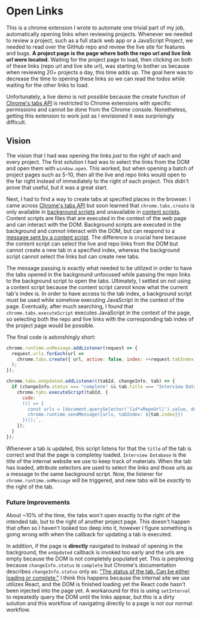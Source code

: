 # Open Links

This is a chrome extension I wrote to automate one trivial part of my job, automatically opening links when reviewing projects. Whenever we needed to review a project, such as a full stack web app or a JavaScript Project, we needed to read over the GitHub repo and review the live site for features and bugs. **A project page is the page where both the repo url and live link url were located.** Waiting for the project page to load, then clicking on both of these links (repo url and live site url), was starting to bother us because when reviewing 20+ projects a day, this time adds up. The goal here was to decrease the time to opening these links so we can read the todos while waiting for the other links to load.

Unfortunately, a live demo is not possible because the create function of [Chrome's tabs API](https://developer.chrome.com/extensions/tabs) is restricted to Chrome extensions with specific permissions and cannot be done from the Chrome console. Nonetheless, getting this extension to work just as I envisioned it was surprisingly difficult.

## Vision

The vision that I had was opening the links _just_ to the right of each and every project. The first solution I had was to select the links from the DOM and open them with `window.open`. This worked, but when opening a batch of project pages such as 5-10, then all the live and repo links would open to the far right instead of immediately to the right of each project. This didn't prove that useful, but it was a great start.

Next, I had to find a way to create tabs at specified places in the browser. I came across [Chrome's tabs API](https://developer.chrome.com/extensions/tabs) but soon learned that `chrome.tabs.create` is only available in [background scripts](https://developer.chrome.com/extensions/background_pages) and unavailable in [content scripts](https://developer.chrome.com/extensions/content_scripts). Content scripts are files that are executed in the context of the web page and can interact with the DOM. Background scripts are executed in the background and _cannot_ interact with the DOM, but can respond to a [message sent by a content script](https://developer.chrome.com/extensions/messaging). The difference is crucial here because the content script can select the live and repo links from the DOM but cannot create a new tab in a specified index, whereas the background script cannot select the links but can create new tabs.

The message passing is exactly what needed to be utilized in order to have the tabs opened in the background unfocused while passing the repo links to the background script to open the tabs. Ultimately, I settled on not using a content script because the content script cannot know what the current tab's index is. In order to have access to the tab index, a background script must be used while somehow executing JavaScript in the context of the page. Eventually, after much searching, I found that `chrome.tabs.executeScript` executes JavaScript in the context of the page, so selecting both the repo and live links with the corresponding tab index of the project page would be possible.

The final code is astonshingly short:

```js
chrome.runtime.onMessage.addListener(request => {
  request.urls.forEach(url =>
    chrome.tabs.create({ url, active: false, index: ++request.tabIndex }),
  );
});

chrome.tabs.onUpdated.addListener((tabId, changeInfo, tab) => {
  if (changeInfo.status === "complete" && tab.title === "Interview Database") {
    chrome.tabs.executeScript(tabId, {
      code: `
      (() => {
        const urls = [document.querySelector('[id*=RepoUrl]').value, document.querySelector('[id*=LiveUrl]').value];
        chrome.runtime.sendMessage({urls, tabIndex: ${tab.index}})
      })();`,
    });
  }
});
```

Whenever a tab is updated, this script listens for that the `title` of the tab is correct and that the page is completey loaded. `Interview Database` is the title of the internal website we use to keep track of materials. When the tab has loaded, attribute selectors are used to select the links and those urls as a message to the same background script. Now, the listener for `chrome.runtime.onMessage` will be triggered, and new tabs will be _exactly_ to the right of the tab.

### Future Improvements

About ~10% of the time, the tabs won't open exactly to the right of the intended tab, but to the right of another project page. This doesn't happen that often so I haven't looked too deep into it, however I figure something is going wrong with when the callback for updating a tab is executed.

In addition, if the page is **directly** navigated to instead of opening in the background, the `onUpdated` callback is invoked too early and the urls are empty because the DOM is not completely populated yet. This is perplexing because `changeInfo.status` is `complete` but Chrome's documentation describes `changeInfo.status` only as: ["The status of the tab. Can be either loading or complete."](https://developer.chrome.com/extensions/tabs#event-onUpdated) I think this happens because the internal site we use utilizes React, and the DOM is finished loading yet the React code hasn't been injected into the page yet. A workaround for this is using `setInterval` to repeatedly query the DOM until the links appear, but this is a dirty solution and this workflow of navigating directly to a page is not our normal workflow.
